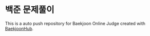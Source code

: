 # 백준 문제풀이

This is a auto push repository for Baekjoon Online Judge created with [BaekjoonHub](https://github.com/BaekjoonHub/BaekjoonHub).
